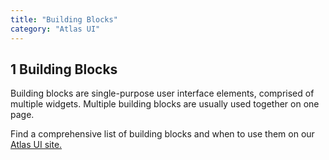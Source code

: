 ```yaml
---
title: "Building Blocks"
category: "Atlas UI"
---
```


## 1 Building Blocks

Building blocks are single-purpose user interface elements, comprised of multiple widgets. Multiple building blocks are usually used together on one page.

Find a comprehensive list of building blocks and when to use them on our [Atlas UI site.](https://atlas.mendix.com/p/buildingblocks)

